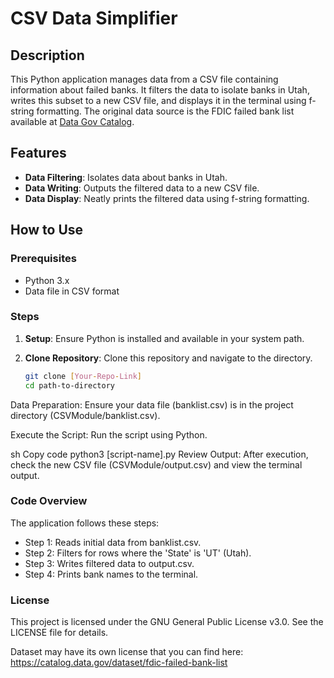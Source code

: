 # CSV Data Simplifier

## Description

This Python application manages data from a CSV file containing information about failed banks. It filters the data to isolate banks in Utah, writes this subset to a new CSV file, and displays it in the terminal using f-string formatting. The original data source is the FDIC failed bank list available at [Data Gov Catalog](https://catalog.data.gov/dataset/fdic-failed-bank-list).

## Features

- **Data Filtering**: Isolates data about banks in Utah.
- **Data Writing**: Outputs the filtered data to a new CSV file.
- **Data Display**: Neatly prints the filtered data using f-string formatting.

## How to Use

### Prerequisites

- Python 3.x
- Data file in CSV format

### Steps

1. **Setup**: Ensure Python is installed and available in your system path.
   
2. **Clone Repository**: Clone this repository and navigate to the directory.

   ```sh
   git clone [Your-Repo-Link]
   cd path-to-directory
Data Preparation: Ensure your data file (banklist.csv) is in the project directory (CSVModule/banklist.csv).

Execute the Script: Run the script using Python.

sh
Copy code
python3 [script-name].py
Review Output: After execution, check the new CSV file (CSVModule/output.csv) and view the terminal output.

### Code Overview
The application follows these steps:

- Step 1: Reads initial data from banklist.csv.
- Step 2: Filters for rows where the 'State' is 'UT' (Utah).
- Step 3: Writes filtered data to output.csv.
- Step 4: Prints bank names to the terminal.

### License

This project is licensed under the GNU General Public License v3.0. See the LICENSE file for details.

Dataset may have its own license that you can find here: https://catalog.data.gov/dataset/fdic-failed-bank-list